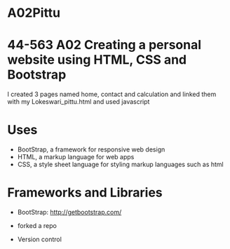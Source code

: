 # A02Pittu
# 44-563 A02 Creating a personal website using HTML, CSS and Bootstrap
I created 3 pages named home, contact and calculation and linked them with my Lokeswari_pittu.html and used javascript

# Uses

- BootStrap, a framework for responsive web design 
- HTML, a markup language for web apps
- CSS, a style sheet language for styling markup languages such as html

# Frameworks and Libraries

- BootStrap: http://getbootstrap.com/
- forked a repo

- Version control
